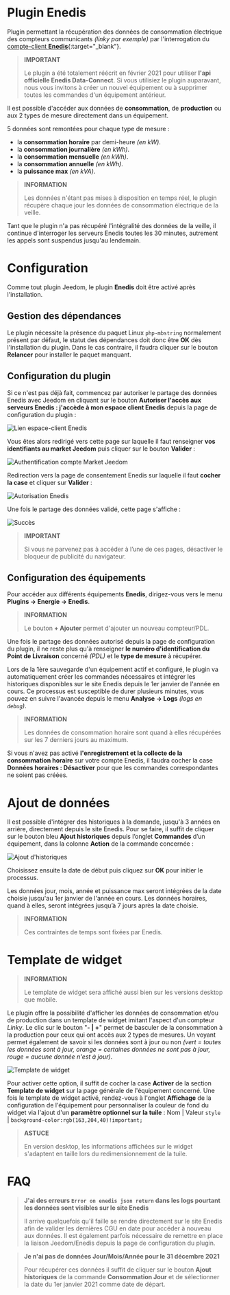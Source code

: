 # Plugin Enedis

Plugin permettant la récupération des données de consommation électrique des compteurs communicants *(linky par exemple)* par l'interrogation du [compte-client **Enedis**](https://mon-compte.enedis.fr/auth/XUI/#login/&realm=/enedis&forward=true){:target="\_blank"}.

>**IMPORTANT**
>
>Le plugin a été totalement réécrit en février 2021 pour utiliser **l'api officielle Enedis Data-Connect**. Si vous utilisiez le plugin auparavant, nous vous invitons à créer un nouvel équipement ou à supprimer toutes les commandes d'un équipement antérieur.

Il est possible d'accéder aux données de **consommation**, de **production** ou aux 2 types de mesure directement dans un équipement.

5 données sont remontées pour chaque type de mesure :
- la **consommation horaire** par demi-heure *(en kW)*.
- la **consommation journalière** *(en kWh)*.
- la **consommation mensuelle** *(en kWh)*.
- la **consommation annuelle** *(en kWh)*.
- la **puissance max** *(en kVA)*.

>**INFORMATION**
>
>Les données n'étant pas mises à disposition en temps réel, le plugin récupère chaque jour les données de consommation électrique de la veille.

Tant que le plugin n'a pas récupéré l'intégralité des données de la veille, il continue d'interroger les serveurs Enedis toutes les 30 minutes, autrement les appels sont suspendus jusqu'au lendemain.

# Configuration

Comme tout plugin Jeedom, le plugin **Enedis** doit être activé après l'installation.

## Gestion des dépendances

Le plugin nécessite la présence du paquet Linux `php-mbstring` normalement présent par défaut, le statut des dépendances doit donc être **OK** dès l'installation du plugin. Dans le cas contraire, il faudra cliquer sur le bouton **Relancer** pour installer le paquet manquant.

## Configuration du plugin

Si ce n'est pas déjà fait, commencez par autoriser le partage des données Enedis avec Jeedom en cliquant sur le bouton **Autoriser l'accès aux serveurs Enedis : j'accède à mon espace client Enedis** depuis la page de configuration du plugin :

![Lien espace-client Enedis](../images/link_enedis.png)

Vous êtes alors redirigé vers cette page sur laquelle il faut renseigner **vos identifiants au market Jeedom** puis cliquer sur le bouton **Valider** :

![Authentification compte Market Jeedom](../images/Auth_Jeedom.png)

Redirection vers la page de consentement Enedis sur laquelle il faut **cocher la case** et cliquer sur **Valider** :

![Autorisation Enedis](../images/Auth_Enedis.png)

Une fois le partage des données validé, cette page s'affiche :

![Succès](../images/Auth_Enedis_success.png)

>**IMPORTANT**
>
>Si vous ne parvenez pas à accéder à l’une de ces pages, désactiver le bloqueur de publicité du navigateur.

## Configuration des équipements

Pour accéder aux différents équipements **Enedis**, dirigez-vous vers le menu **Plugins → Energie → Enedis**.

>**INFORMATION**
>
>Le bouton **+ Ajouter** permet d'ajouter un nouveau compteur/PDL.

Une fois le partage des données autorisé depuis la page de configuration du plugin, il ne reste plus qu'à renseigner **le numéro d'identification du Point de Livraison** concerné *(PDL)* et le **type de mesure** à récupérer.

Lors de la 1ère sauvegarde d'un équipement actif et configuré, le plugin va automatiquement créer les commandes nécessaires et intégrer les historiques disponibles sur le site Enedis depuis le 1er janvier de l'année en cours. Ce processus est susceptible de durer plusieurs minutes, vous pouvez en suivre l'avancée depuis le menu **Analyse → Logs** *(logs en ``debug``)*.

>**INFORMATION**
>
>Les données de consommation horaire sont quand à elles récupérées sur les 7 derniers jours au maximum.

Si vous n'avez pas activé **l'enregistrement et la collecte de la consommation horaire** sur votre compte Enedis, il faudra cocher la case **Données horaires : Désactiver** pour que les commandes correspondantes ne soient pas créées.

# Ajout de données

Il est possible d'intégrer des historiques à la demande, jusqu'à 3 années en arrière, directement depuis le site Enedis. Pour se faire, il suffit de cliquer sur le bouton bleu **Ajout historiques** depuis l’onglet **Commandes** d’un équipement, dans la colonne **Action** de la commande concernée :

![Ajout d'historiques](../images/enedis_addHistory.png)

Choisissez ensuite la date de début puis cliquez sur **OK** pour initier le processus.

Les données jour, mois, année et puissance max seront intégrées de la date choisie jusqu'au 1er janvier de l'année en cours. Les données horaires, quand à elles, seront intégrées jusqu’à 7 jours après la date choisie.

>**INFORMATION**
>
>Ces contraintes de temps sont fixées par Enedis.

# Template de widget

>**INFORMATION**
>
>Le template de widget sera affiché aussi bien sur les versions desktop que mobile.

Le plugin offre la possibilité d'afficher les données de consommation et/ou de production dans un template de widget imitant l'aspect d'un compteur *Linky*. Le clic sur le bouton "**- \| +**" permet de basculer de la consommation à la production pour ceux qui ont accès aux 2 types de mesures. Un voyant permet également de savoir si les données sont à jour ou non *(vert = toutes les données sont à jour, orange = certaines données ne sont pas à jour, rouge = aucune donnée n'est à jour)*.

![Template de widget](../images/enedis_screenshot1.png)

Pour activer cette option, il suffit de cocher la case **Activer** de la section **Template de widget** sur la page générale de l'équipement concerné. Une fois le template de widget activé, rendez-vous à l'onglet **Affichage** de la configuration de l'équipement pour personnaliser la couleur de fond du widget via l'ajout d'un **paramètre optionnel sur la tuile** :
Nom | Valeur
`style` | `background-color:rgb(163,204,40)!important;`

>**ASTUCE**
>
>En version desktop, les informations affichées sur le widget s'adaptent en taille lors du redimensionnement de la tuile.

# FAQ

>**J'ai des erreurs `Error on enedis json return` dans les logs pourtant les données sont visibles sur le site Enedis**
>
>Il arrive quelquefois qu'il faille se rendre  directement sur le site Enedis afin de valider les dernières CGU en date pour accéder à nouveau aux données. Il est également parfois nécessaire de remettre en place la liaison Jeedom/Enedis depuis la page de configuration du plugin.

>**Je n'ai pas de données Jour/Mois/Année pour le 31 décembre 2021**
>
>Pour récupérer ces données il suffit de cliquer sur le bouton **Ajout historiques** de la commande **Consommation Jour** et de sélectionner la date du 1er janvier 2021 comme date de départ.
